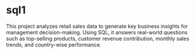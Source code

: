 # sql1
This project analyzes retail sales data to generate key business insights for management decision-making. Using SQL, it answers real-world questions such as top-selling products, customer revenue contribution, monthly sales trends, and country-wise performance.
